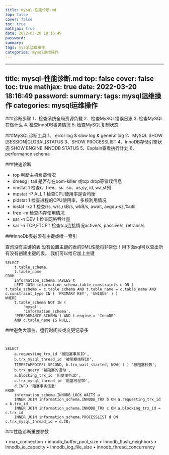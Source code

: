 ```yaml
---
title: mysql-性能诊断.md
top: false
cover: false
toc: true
mathjax: true
date: 2022-03-20 18:16:49
password:
summary:
tags: mysql运维操作
categories: mysql运维操作
---
```

---
title: mysql-性能诊断.md
top: false
cover: false
toc: true
mathjax: true
date: 2022-03-20 18:16:49
password:
summary:
tags: mysql运维操作
categories: mysql运维操作
---
###诊断步骤
1．检查系统全局资源负载
2．检查MySQL错误日志
3.  检查MySQL在做什么
4. 检查lnnoDB事务情况
5. 检查MySQL复制状态


###MySQL诊断工具
1、 error log & slow log & general log
2、MySQL SHOW [SESSION|GLOBAL]STATUS
3、SHOW PROCESSLIST
4、lnnoDB存储引擎状态 SHOW ENGINE INNODB STATUS
5、Explain查看执行计划
6、performance schema


###快速诊断

- top 判断主机负载情况
- dmesg | tail  是否存在oom-killer 或tcp drop等错误信息
- vmstat 1  检查r、free、si、so、us,sy, id, wa,st列
-  mpstat -P ALL 1 检查CPU使用率是否均衡
- pidstat 1  检查进程的CPU使用率，多核利用情况
- iostat -xz 1  检查r/s, w/s,rkB/s, wkB/s, await, avgqu-sz,%util
- free -m 检查内存使用情况
- sar -n DEV 1  检查网络吞吐量
- sar -n TCP,ETCP 1  检查tcp连接情况active/s, passive/s, retrans/s



###InnoDb表必须有主键或唯一索引


查询没有主键的表
没有设置主键的表的DML性能将非常低！用下面sql可以查出所有没有创建主键的表。
我们可以给它加上主键
~~~
SELECT
	t.table_schema,
	t.table_name 
FROM
	information_schema.TABLES t
	LEFT JOIN information_schema.table_constraints c ON ( t.table_schema = c.table_schema AND t.table_name = c.table_name AND c.constraint_type IN ( 'PRIMARY KEY', 'UNIQUE' ) ) 
WHERE
	t.table_schema NOT IN (
		'mysql',
		'information_schema',
	'PERFORMANCE_SCHEMA') AND t.engine = 'InnoDB'
	AND c.table_name IS NULL;
~~~


###避免大事务，运行时间长或变更记录多
~~~

	
SELECT
	a.requesting_trx_id '被阻塞事务ID',
	b.trx_mysql_thread_id '被阻塞线程ID',
	TIMESTAMPDIFF( SECOND, b.trx_wait_started, NOW( ) ) '被阻塞秒数',
	b.trx_query '被阻塞的语句',
	a.blocking_trx_id '阻塞事务ID',
	c.trx_mysql_thread_id '阻塞线程ID',
	d.INFO '阻塞事务信息' 
FROM
	information_schema.INNODB_LOCK_WAITS a
	INNER JOIN information_schema.INNODB_TRX b ON a.requesting_trx_id = b.trx_id
	INNER JOIN information_schema.INNODB_TRX c ON a.blocking_trx_id = c.trx_id
	INNER JOIN information_schema.PROCESSLIST d ON c.trx_mysql_thread_id = d.ID;
~~~


###性能诊断重要参数

• max_connection
• innodb_buffer_pool_size
• Innodb_flush_neighbors
• Innodb_io_capacity
• Innodb_log_file_size
• innodb_thread_concurrency
